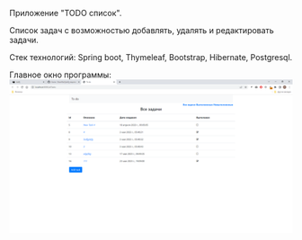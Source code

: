 Приложение "TODO список".

Список задач с возможностью добавлять, удалять и редактировать задачи.

Стек технологий: Spring boot, Thymeleaf, Bootstrap, Hibernate, Postgresql.

Главное окно программы:
![img_2.png](img_2.png)